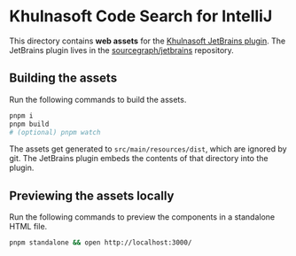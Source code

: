 # Khulnasoft Code Search for IntelliJ

This directory contains **web assets** for the [Khulnasoft JetBrains
plugin](https://plugins.jetbrains.com/plugin/9682-sourcegraph-cody--code-search/versions/stable).
The JetBrains plugin lives in the
[sourcegraph/jetbrains](https://github.com/sourcegraph/jetbrains) repository.

## Building the assets

Run the following commands to build the assets.

```sh
pnpm i
pnpm build
# (optional) pnpm watch
```

The assets get generated to `src/main/resources/dist`, which are ignored by
git. The JetBrains plugin embeds the contents of that directory into the
plugin.

## Previewing the assets locally

Run the following commands to preview the components in a standalone HTML file.

```sh
pnpm standalone && open http://localhost:3000/
```
